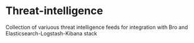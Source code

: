 # Threat-intelligence
Collection of variuous threat intelligence feeds for integration with Bro and Elasticsearch-Logstash-Kibana stack
